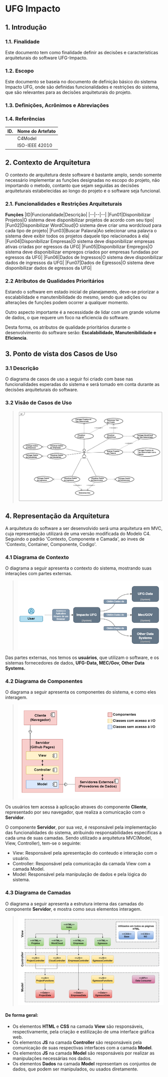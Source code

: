 # UFG Impacto

## 1. Introdução

### 1.1. Finalidade

  Este documento tem como finalidade definir as decisões e caracteristicas arquiteturais do software UFG-Impacto.

### 1.2. Escopo

  Este documento se baseia no documento de definição básico do sistema Impacto UFG, onde são definidas funcionalidades e restrições do sistema, que são relevantes para as decisões arquiteturais do projeto.
 
### 1.3. Definições, Acrônimos e Abreviações

### 1.4. Referências 
 
| ID. | Nome do Artefato |
| --  |     --           |
|     | C4Model          |
|     | ISO-IEEE 42010   |


## 2. Contexto de Arquitetura

O contexto de arquitetura deste software é bastante amplo, sendo somente necessário implementar as funções designadas no escopo do projeto, não importando o metodo, contanto que sejam seguidas as decisões arquiteturais estabelecidas ao longo do projeto e o software seja funcional. 

### 2.1. Funcionalidades e Restrições Arquiteturais

**Funções**
|ID|Funcionalidade|Descrição|
|--|--|--|
|Fun01|Disponibilizar Projetos|O sistema deve disponibilizar projetos de acordo com seu tipo|
|Fun02|Disponibilizar WordCloud|O sistema deve criar uma wordcloud para cada tipo de projeto|
|Fun03|Buscar Palavra|Ao selecionar uma palavra o sistema deve exibir todos os projetos daquele tipo relacionados à ela|
|Fun04|Disponibilizar Empresas|O sistema deve disponibilizar empresas ativas criadas por egressos da UFG|
|Fun05|Disponibilizar Empregos|O sistema deve disponibilizar empregos criados por empresas fundadas por egressos da UFG|
|Fun06|Dados de Ingressos|O sistema deve disponibilizar dados de ingressos da UFG|
|Fun07|Dados de Egressos|O sistema deve disponibilizar dados de egressos da UFG|

### 2.2 Atributos de Qualidades Prioritários

Estando o software em estado inicial de planejamento, deve-se priorizar a escalabilidade e manutenibilidade do mesmo, sendo que adições ou alterações de funções podem ocorrer a qualquer momento. 

Outro aspecto importante é a necessidade de lidar com um grande volume de dados, o que requere um foco na eficiencia do software. 

Desta forma, os atributos de qualidade prioritários durante o desenvolvimento do software serão: **Escalabilidade, Manutenibilidade e Eficiencia**.

## 3. Ponto de vista dos Casos de Uso

### 3.1 Descrição

O diagrama de casos de uso a seguir foi criado com base nas funcionalidades esperadas do sistema e será tomado em conta durante as decisões arquiteturais do software.

### 3.2 Visão de Casos de Uso

>![Image](https://github.com/Dener-arx/ufg-impacto/blob/main/Arquitetura/Imagem/Casos%20de%20Uso.png)

## 4. Representação da Arquitetura

  A arquitetura do software a ser desenvolvido será uma arquitetura em MVC, cuja representação utilizará de uma versão modificada do Modelo C4. Seguindo o padrão 'Contexto, Componente e Camada', ao inves de 'Contexto, Container, Componente, Codigo'. 

### 4.1 Diagrama de Contexto

O diagrama a seguir apresenta o contexto do sistema, mostrando suas interações com partes externas.

>![Image](https://github.com/Dener-arx/ufg-impacto/blob/main/Arquitetura/Imagem/Diagrama%20de%20Contexto.png)

Das partes externas, nos temos os **usuários**, que utilizam o software, e os sistemas fornecedores de dados, **UFG-Data, MEC/Gov, Other Data Systems.**

### 4.2 Diagrama de Componentes

 O diagrama a seguir apresenta os componentes do sistema, e como eles interagem.
 
>![Image](https://github.com/Dener-arx/ufg-impacto/blob/main/Arquitetura/Imagem/Diagrama%20de%20Componentes.png)

Os usuários tem acessa à aplicação atraves do componente **Cliente**, representado por seu navegador, que realiza a comunicação com o **Servidor**.

O componente **Servidor**, por sua vez, é responsável pela implementação das funcionalidades do sistema, atribuindo responsabilidades especificas a cada uma de suas camadas. Sendo utilizado a arquitetura MVC(Model, View, Controller), tem-se o seguinte:
- View: Responsável pela apresentação do conteudo e interação com o usuário.
- Controller: Responsável pela comunicação da camada View com a camada Model.
- Model: Responsável pela manipulação de dados e pela lógica do sistema.

### 4.3 Diagrama de Camadas

O diagrama a seguir apresenta a estrutura interna das camadas do componente **Servidor**, e mostra como seus elementos interagem.

>![Image](https://github.com/Dener-arx/ufg-impacto/blob/main/Arquitetura/Imagem/Diagrama%20de%20Camadas.png)

#### De forma geral:
- Os elementos **HTML** e **CSS** na camada **View** são responsáveis, respectivamente, pela criação e estilização de uma interface gráfica web.
- Os elementos **JS** na camada **Controller** são responsáveis pela comunicação de suas respectivas interfaces com a camada **Model**.
- Os elementos **JS** na camada **Model** são responsáveis por realizar as manipulações necessárias nos dados.
- Os elementos **Dados** na camada **Model** representam os conjuntos de dados, que podem ser manipulados, ou usados diretamente.
